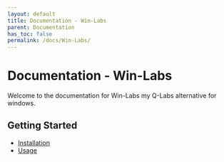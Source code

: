 ```yaml
---
layout: default
title: Documentation - Win-Labs
parent: Documentation
has_toc: false
permalink: /docs/Win-Labs/
---
```


# Documentation - Win-Labs

Welcome to the documentation for Win-Labs my Q-Labs alternative for windows.

## Getting Started

- [Installation](installation.md)
- [Usage](usage.md)


